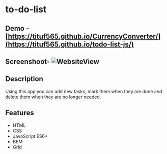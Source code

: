 # to-do-list

## Demo - [https://tituf565.github.io/CurrencyConverter/](https://tituf565.github.io/todo-list-js/)

## Screenshoot-  ![WebsiteView](https://i.ibb.co/dchb17F/todolistdemo.jpg)

## Description 

 Using this app you can add new tasks, mark them when they are done and delete them when they are no longer needed.

## Features
- HTML
- CSS
- JavaScript ES6+
- BEM
- Grid

